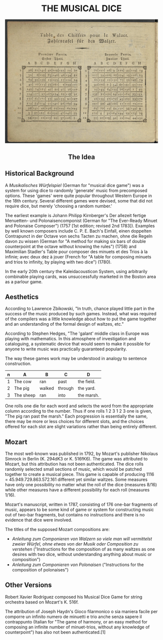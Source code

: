 # <center> THE MUSICAL DICE</center>

![this](assets/images/rules-original-edition.png)

## <center><strong> The Idea
## Historical Background</strong> 

A <em>Musikalisches Würfelspiel</em> (German for "musical dice game") was a system for using dice to randomly 'generate' music from precomposed options. These 'games' were quite popular throughout Western Europe in the 18th century. Several different games were devised, some that did not require dice, but merely 'choosing a random number.'

The earliest example is Johann Philipp Kirnberger's Der allezeit fertige Menuetten- und Polonaisencomponist (German for "The Ever-Ready Minuet and Polonaise Composer") (1757 [1st edition; revised 2nd 1783]). Examples by well known composers include C. P. E. Bach's Einfall, einen doppelten Contrapunct in der Octave von sechs Tacten zu machen, ohne die Regeln davon zu wissen (German for "A method for making six bars of double counterpoint at the octave without knowing the rules") (1758) and Maximilian Stadler's Table pour composer des minuets et des Trios à la infinie; avec deux dez à jouer (French for "A table for composing minuets and trios to infinity, by playing with two dice") (1780).

In the early 20th century the Kaleidacousticon System, using arbitrarily combinable playing cards, was unsuccessfully marketed in the Boston area as a parlour game.

## Aesthetics

According to Lawrence Zbikowski, "In truth, chance played little part in the success of the music produced by such games. Instead, what was required of the compilers was a little knowledge about how to put the game together and an understanding of the formal design of waltzes, etc."

According to Stephen Hedges, "The 'galant' middle class in Europe was playing with mathematics. In this atmosphere of investigation and cataloguing, a systematic device that would seem to make it possible for anyone to write music was practically guaranteed popularity.


The way these games work may be understood in analogy to sentence construction.

n | A | B | C | D
--- | --- | --- | --- | ---
1 | The cow | ran | past | the field. |
2 | The pig | walked | through | the yard. |
3 | The sheep | ran | into | the marsh. |

One rolls one die for each word and selects the word from the appropriate column according to the number. Thus if one rolls 1 2 3 1 2 3 one is given, "The pig ran past the marsh." Each progression is essentially the same, there may be more or less choices for different slots, and the choices offered for each slot are slight variations rather than being entirely different.

## Mozart

The most well-known was published in 1792, by Mozart's publisher Nikolaus Simrock in Berlin (K. 294dK3 or K. 516fK6). The game was attributed to Mozart, but this attribution has not been authenticated. The dice rolls randomly selected small sections of music, which would be patched together to create a musical piece. This game is capable of producing 1116 = 45.949.729.863.572.161 different yet similar waltzes.
Some measures have only one possibility no matter what the roll of the dice (measures 8/16) while other measures have a different possibility for each roll (measures 1/16).

Mozart's manuscript, written in 1787, consisting of 176 one-bar fragments of music, appears to be some kind of game or system for constructing music out of two-bar fragments, but contains no instructions and there is no evidence that dice were involved.

The titles of the supposed Mozart compositions are:

* <em>Anleitung zum Componieren von Walzern so viele man will vermittelst zweier Würfel, ohne etwas von der Musik oder Composition zu verstehen</em> ("Instructions for the composition of as many waltzes as one desires with two dice, without understanding anything about music or composition")
* <em>Anleitung zum Componieren von Polonaisen</em> ("Instructions for the composition of polonaises")

## Other Versions

Robert Xavier Rodríguez composed his Musical Dice Game for string orchestra based on Mozart's K. 516f.

The attribution of Joseph Haydn's Gioco filarmonico o sia maniera facile per comporre un infinito numero de minuetti e trio anche senza sapere il contrappunto (Italian for "The game of harmony, or an easy method for composing an infinite number of minuet-trios, without any knowledge of counterpoint") has also not been authenticated.[1]


